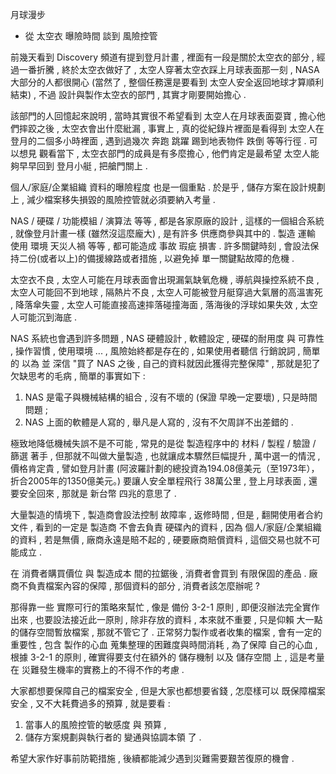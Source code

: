 月球漫步
 - 從 太空衣 曝險時間 談到 風險控管

前幾天看到 Discovery 頻道有提到登月計畫 , 裡面有一段是關於太空衣的部分 , 經過一番折騰 , 終於太空衣做好了 , 太空人穿著太空衣踩上月球表面那一刻 , NASA 大部分的人都很開心 (當然了 , 整個任務還是要看到 太空人安全返回地球才算順利結束) , 不過 設計與製作太空衣的部門 , 其實才剛要開始擔心 . 

該部門的人回憶起來說明 , 當時其實很不希望看到 太空人在月球表面耍寶 , 擔心他們摔跤之後 , 太空衣會出什麼紕漏 , 事實上 , 真的從紀錄片裡面是看得到 太空人在登月的二個多小時裡面 , 遇到過幾次 奔跑 跳躍 踢到地表物件 跌倒 等等行徑 . 可以想見 觀看當下 , 太空衣部門的成員是有多麼擔心 , 他們肯定是最希望 太空人能夠早早回到 登月小艇 , 把艙門關上 .

個人/家庭/企業組織 資料的曝險程度 也是一個重點 .
於是乎 , 儲存方案在設計規劃上 , 減少檔案移失損毀的風險控管就必須要納入考量 .

NAS / 硬碟 / 功能模組 / 演算法 等等 , 都是各家原廠的設計 , 這樣的一個組合系統 , 就像登月計畫一樣 (雖然沒這麼龐大) , 是有許多 供應商參與其中的 . 製造 運輸 使用 環境 天災人禍 等等 , 都可能造成 事故 瑕疵 損害 . 許多關鍵時刻 , 會設法保持二份(或者以上)的備援線路或者措施 , 以避免掉 單一關鍵點故障的危機 .

太空衣不良 , 太空人可能在月球表面會出現漏氣缺氧危機 ,
導航與操控系統不良 , 太空人可能回不到地球 ,
隔熱片不良 , 太空人可能被登月艇穿過大氣層的高溫害死 ,
降落傘失靈 , 太空人可能直接高速摔落碰撞海面 ,
落海後的浮球如果失效 , 太空人可能沉到海底 .

NAS 系統也會遇到許多問題 , NAS 硬體設計 , 軟體設定 , 硬碟的耐用度 與 可靠性 , 操作習慣 , 使用環境 ... , 風險始終都是存在的 , 如果使用者聽信 行銷說詞 , 簡單的 以為 並 深信 "買了 NAS 之後 , 自己的資料就因此獲得完整保障" , 那就是犯了 欠缺思考的毛病 , 簡單的事實如下 :

1. NAS 是電子與機械結構的組合 , 沒有不壞的 (保證 早晚一定要壞) , 只是時間問題 ; 
2. NAS 上面的軟體是人寫的 , 舉凡是人寫的 , 沒有不欠周詳不出差錯的 .

極致地降低機械失誤不是不可能 , 常見的是從 製造程序中的 材料 / 製程 / 驗證 / 篩選 著手 , 但那就不叫做大量製造 , 也就讓成本驟然巨幅提升 , 萬中選一的情況 , 價格肯定貴 , 譬如登月計畫 (阿波羅計劃的總投資為194.08億美元（至1973年），折合2005年的1350億美元。) 要讓人安全單程飛行 38萬公里 , 登上月球表面 , 還要安全回來 , 那就是 新台幣 四兆的意思了 .

大量製造的情境下 , 製造商會設法控制 故障率 , 返修時間 , 但是 , 翻開使用者合約文件 , 看到的一定是 製造商 不會去負責 硬碟內的資料 , 因為 個人/家庭/企業組織 的資料 , 若是無價 , 廠商永遠是賠不起的 , 硬要廠商賠償資料 , 這個交易也就不可能成立 .

在 消費者購買價位 與 製造成本 間的拉鋸後 , 消費者會買到 有限保固的產品 . 廠商不負責檔案內容的保障 , 那個資料的部分 , 消費者該怎麼辦呢 ? 

那得靠一些 實際可行的策略來幫忙 , 像是 備份 3-2-1 原則 , 即便沒辦法完全實作出來 , 也要設法接近此一原則 , 除非存放的資料 , 本來就不重要 , 只是仰賴 大一點的儲存空間暫放檔案 , 那就不管它了 . 正常努力製作或者收集的檔案 , 會有一定的 重要性 , 包含 製作的心血 蒐集整理的困難度與時間消耗 , 為了保障 自己的心血 , 根據 3-2-1 的原則 , 確實得要支付在額外的 儲存機制 以及 儲存空間 上 , 這是考量在 災難發生機率的實務上的不得不作的考慮 .

大家都想要保障自己的檔案安全 , 但是大家也都想要省錢 , 怎麼樣可以 既保障檔案安全 , 又不大耗費過多的預算 , 就是要看 :

1. 當事人的風險控管的敏感度 與 預算 ,
2. 儲存方案規劃與執行者的 變通與協調本領 了 .

希望大家作好事前防範措施 , 後續都能減少遇到災難需要艱苦復原的機會 .
